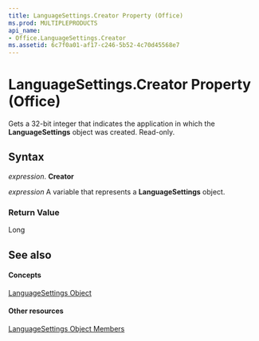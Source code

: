 ```yaml
---
title: LanguageSettings.Creator Property (Office)
ms.prod: MULTIPLEPRODUCTS
api_name:
- Office.LanguageSettings.Creator
ms.assetid: 6c7f0a01-af17-c246-5b52-4c70d45568e7
---
```



# LanguageSettings.Creator Property (Office)

Gets a 32-bit integer that indicates the application in which the  **LanguageSettings** object was created. Read-only.


## Syntax

 _expression_. **Creator**

 _expression_ A variable that represents a **LanguageSettings** object.


### Return Value

Long


## See also


#### Concepts


[LanguageSettings Object](languagesettings-object-office.md)
#### Other resources


[LanguageSettings Object Members](languagesettings-members-office.md)

